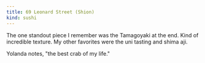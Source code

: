 ```yaml
---
title: 69 Leonard Street (Shion)
kind: sushi
---
```

The one standout piece I remember was the Tamagoyaki at the end. Kind of incredible texture. My other favorites were the uni tasting and shima aji.

Yolanda notes, "the best crab of my life."
